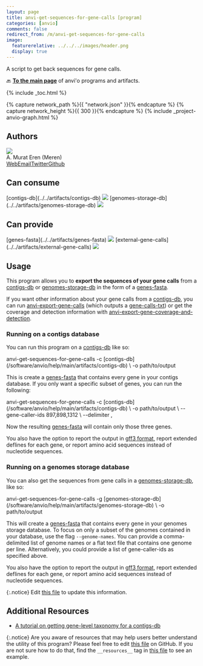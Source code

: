 ```yaml
---
layout: page
title: anvi-get-sequences-for-gene-calls [program]
categories: [anvio]
comments: false
redirect_from: /m/anvi-get-sequences-for-gene-calls
image:
  featurerelative: ../../../images/header.png
  display: true
---
```


A script to get back sequences for gene calls.

🔙 **[To the main page](../../)** of anvi'o programs and artifacts.


{% include _toc.html %}
<div id="svg" class="subnetwork"></div>
{% capture network_path %}{{ "network.json" }}{% endcapture %}
{% capture network_height %}{{ 300 }}{% endcapture %}
{% include _project-anvio-graph.html %}


## Authors

<div class="page-author"><div class="page-author-info"><div class="page-person-photo"><img class="page-person-photo-img" src="../../images/authors/meren.jpg" /></div><div class="page-person-info-box"><span class="page-author-name">A. Murat Eren (Meren)</span><div class="page-author-social-box"><a href="http://meren.org" class="person-social" target="_blank"><i class="fa fa-fw fa-home"></i>Web</a><a href="mailto:a.murat.eren@gmail.com" class="person-social" target="_blank"><i class="fa fa-fw fa-envelope-square"></i>Email</a><a href="http://twitter.com/merenbey" class="person-social" target="_blank"><i class="fa fa-fw fa-twitter-square"></i>Twitter</a><a href="http://github.com/meren" class="person-social" target="_blank"><i class="fa fa-fw fa-github"></i>Github</a></div></div></div></div>



## Can consume


<p style="text-align: left" markdown="1"><span class="artifact-r">[contigs-db](../../artifacts/contigs-db) <img src="../../images/icons/DB.png" class="artifact-icon-mini" /></span> <span class="artifact-r">[genomes-storage-db](../../artifacts/genomes-storage-db) <img src="../../images/icons/DB.png" class="artifact-icon-mini" /></span></p>


## Can provide


<p style="text-align: left" markdown="1"><span class="artifact-p">[genes-fasta](../../artifacts/genes-fasta) <img src="../../images/icons/FASTA.png" class="artifact-icon-mini" /></span> <span class="artifact-p">[external-gene-calls](../../artifacts/external-gene-calls) <img src="../../images/icons/TXT.png" class="artifact-icon-mini" /></span></p>


## Usage


This program allows you to **export the sequences of your gene calls** from a <span class="artifact-n">[contigs-db](/software/anvio/help/main/artifacts/contigs-db)</span> or <span class="artifact-n">[genomes-storage-db](/software/anvio/help/main/artifacts/genomes-storage-db)</span> in the form of a <span class="artifact-n">[genes-fasta](/software/anvio/help/main/artifacts/genes-fasta)</span>. 

If you want other information about your gene calls from a <span class="artifact-n">[contigs-db](/software/anvio/help/main/artifacts/contigs-db)</span>, you can run <span class="artifact-n">[anvi-export-gene-calls](/software/anvio/help/main/programs/anvi-export-gene-calls)</span> (which outputs a <span class="artifact-n">[gene-calls-txt](/software/anvio/help/main/artifacts/gene-calls-txt)</span>) or get the coverage and detection information with <span class="artifact-n">[anvi-export-gene-coverage-and-detection](/software/anvio/help/main/programs/anvi-export-gene-coverage-and-detection)</span>.

### Running on a contigs database

You can run this program on a <span class="artifact-n">[contigs-db](/software/anvio/help/main/artifacts/contigs-db)</span> like so:

<div class="codeblock" markdown="1">
anvi&#45;get&#45;sequences&#45;for&#45;gene&#45;calls &#45;c <span class="artifact&#45;n">[contigs&#45;db](/software/anvio/help/main/artifacts/contigs&#45;db)</span> \
                                  &#45;o path/to/output
</div>

This is create a <span class="artifact-n">[genes-fasta](/software/anvio/help/main/artifacts/genes-fasta)</span> that contains every gene in your contigs database. If you only want a specific subset of genes, you can run the following: 

<div class="codeblock" markdown="1">
anvi&#45;get&#45;sequences&#45;for&#45;gene&#45;calls &#45;c <span class="artifact&#45;n">[contigs&#45;db](/software/anvio/help/main/artifacts/contigs&#45;db)</span> \
                                  &#45;o path/to/output \
                                  &#45;&#45;gene&#45;caller&#45;ids 897,898,1312 \
                                  &#45;&#45;delimiter ,
</div>

Now the resulting <span class="artifact-n">[genes-fasta](/software/anvio/help/main/artifacts/genes-fasta)</span> will contain only those three genes. 

You also have the option to report the output in [gff3 format](https://github.com/The-Sequence-Ontology/Specifications/blob/master/gff3.md), report extended deflines for each gene, or report amino acid sequences instead of nucleotide sequences.

### Running on a genomes storage database

You can also get the sequences from gene calls in a <span class="artifact-n">[genomes-storage-db](/software/anvio/help/main/artifacts/genomes-storage-db)</span>, like so:

<div class="codeblock" markdown="1">
anvi&#45;get&#45;sequences&#45;for&#45;gene&#45;calls &#45;g <span class="artifact&#45;n">[genomes&#45;storage&#45;db](/software/anvio/help/main/artifacts/genomes&#45;storage&#45;db)</span> \
                                  &#45;o path/to/output
</div>

This will create a <span class="artifact-n">[genes-fasta](/software/anvio/help/main/artifacts/genes-fasta)</span> that contains every gene in your genomes storage database. To focus on only a subset of the genomes contained in your database, use the flag `--genome-names`. You can provide a comma-delimited list of genome names or a flat text file that contains one genome per line. Alternatively, you could provide a list of gene-caller-ids as specified above. 

You also have the option to report the output in [gff3 format](https://github.com/The-Sequence-Ontology/Specifications/blob/master/gff3.md), report extended deflines for each gene, or report amino acid sequences instead of nucleotide sequences.


{:.notice}
Edit [this file](https://github.com/merenlab/anvio/tree/master/anvio/docs/programs/anvi-get-sequences-for-gene-calls.md) to update this information.


## Additional Resources


* [A tutorial on getting gene-level taxonomy for a contigs-db](http://merenlab.org/2016/06/18/importing-taxonomy/)


{:.notice}
Are you aware of resources that may help users better understand the utility of this program? Please feel free to edit [this file](https://github.com/merenlab/anvio/tree/master/bin/anvi-get-sequences-for-gene-calls) on GitHub. If you are not sure how to do that, find the `__resources__` tag in [this file](https://github.com/merenlab/anvio/blob/master/bin/anvi-interactive) to see an example.
